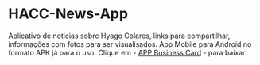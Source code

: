 # HACC-News-App
Aplicativo de noticias sobre Hyago Colares, links para compartilhar, informações com fotos para ser visualisados.
App Mobile para Android no formato APK já para o uso.
Clique em - [APP Business Card](https://github.com/Hyagocolares/HACC-News-App/blob/master/HACC%20News.apk) - para baixar.
